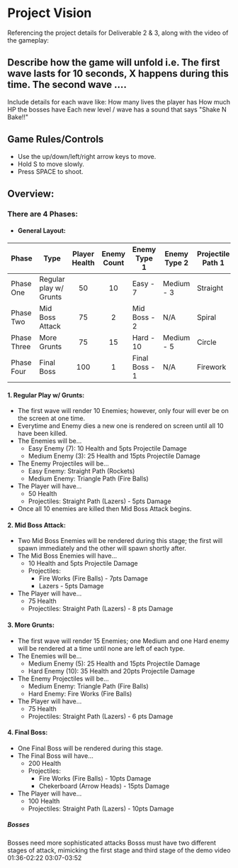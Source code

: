 # Project Vision

Referencing the project details for Deliverable 2 & 3, along with the video of the gameplay:

## Describe how the game will unfold i.e. The first wave lasts for 10 seconds, X happens during this time. The second wave ....

Include details for each wave like:
How many lives the player has
How much HP the bosses have
Each new level / wave has a sound that says "Shake N Bake!!"

## Game Rules/Controls

* Use the up/down/left/right arrow keys to move.
* Hold S to move slowly.
* Press SPACE to shoot.

## Overview:

### There are 4 Phases:
+ #### General Layout:
| Phase | Type | Player Health | Enemy Count | Enemy Type 1 | Enemy Type 2 | Projectile Path 1 | Projectile Path 2 |
|--------------|------------------------|:---:|:---:|----------------|------------|---------------|--------------|
| Phase One    | Regular play w/ Grunts | 50  | 10  | Easy - 7       | Medium - 3 | Straight | Triangle     |
| Phase Two    | Mid Boss Attack        | 75  | 2   | Mid Boss - 2   | N/A        | Spiral   | Semicircle   |
| Phase Three  | More Grunts            | 75  | 15  | Hard - 10      | Medium - 5 | Circle   | Spiral Down  |
| Phase Four   | Final Boss             | 100 | 1   | Final Boss - 1 | N/A        | Firework | Checkerboard |

#### 1. Regular Play w/ Grunts:
* The first wave will render 10 Enemies; however, only four will ever be on the screen at one time.
* Everytime and Enemy dies a new one is rendered on screen until all 10 have been killed.
* The Enemies will be...
    * Easy Enemy (7): 10 Health and 5pts Projectile Damage
    * Medium Enemy (3): 25 Health and 15pts Projectile Damage
* The Enemy Projectiles will be...
    * Easy Enemy: Straight Path (Rockets)
    * Medium Enemy: Triangle Path (Fire Balls)
* The Player will have...
    * 50 Health
    * Projectiles: Straight Path (Lazers) - 5pts Damage
* Once all 10 enemies are killed then Mid Boss Attack begins.

#### 2. Mid Boss Attack:
* Two Mid Boss Enemies will be rendered during this stage; the first will spawn immediately and the other will spawn shortly after.
* The Mid Boss Enemies will have...
    * 10 Health and 5pts Projectile Damage
    * Projectiles:
        * Fire Works (Fire Balls) - 7pts Damage
        * Lazers - 5pts Damage
* The Player will have...
    * 75 Health
    * Projectiles: Straight Path (Lazers) - 8 pts Damage

#### 3. More Grunts:
* The first wave will render 15 Enemies; one Medium and one Hard enemy will be rendered at a time until none are left of each type.
* The Enemies will be...
    * Medium Enemy (5): 25 Health and 15pts Projectile Damage
    * Hard Enemy (10): 35 Health and 20pts Projectile Damage
* The Enemy Projectiles will be...
    * Medium Enemy: Triangle Path (Fire Balls)
    * Hard Enemy: Fire Works (Fire Balls)
* The Player will have...
    * 75 Health
    * Projectiles: Straight Path (Lazers) - 6 pts Damage

#### 4. Final Boss:
* One Final Boss will be rendered during this stage.
* The Final Boss will have...
    * 200 Health
    * Projectiles: 
        * Fire Works (Fire Balls) - 10pts Damage
        * Chekerboard (Arrow Heads) - 15pts Damage 
* The Player will have...
    * 100 Health
    * Projectiles: Straight Path (Lazers) - 10pts Damage

##### Bosses
Bosses need more sophisticated attacks
Bosss must have two different stages of attack, mimicking the first stage and third stage of the demo video
01:36-02:22
03:07-03:52